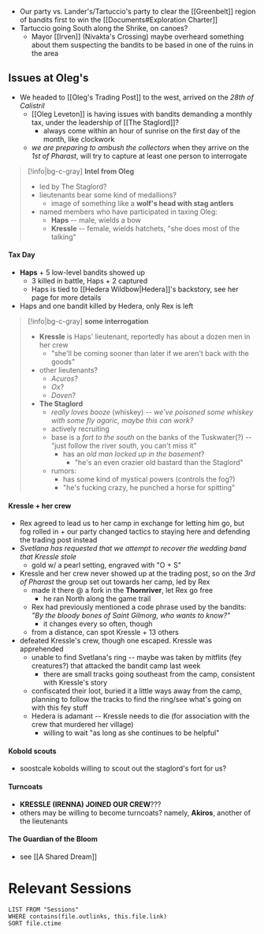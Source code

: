 - Our party vs. Lander's/Tartuccio's party to clear the [[Greenbelt]] region of bandits first to win the [[Documents#Exploration Charter]]
- Tartuccio going South along the Shrike, on canoes?
	- Mayor [[Irven]] (Nivakta's Crossing) maybe overheard something about them suspecting the bandits to be based in one of the ruins in the area

## Issues at Oleg's
- We headed to [[Oleg's Trading Post]] to the west, arrived on the *28th of Calistril*
	- [[Oleg Leveton]] is having issues with bandits demanding a monthly tax, under the leadership of [[The Staglord]]?
		- always come within an hour of sunrise on the first day of the month, like clockwork
	- *we are preparing to ambush the collectors* when they arrive on the *1st of Pharast*, will try to capture at least one person to interrogate

>[!info|bg-c-gray] **Intel from Oleg**
> - led by The Staglord?
> - lieutenants bear some kind of medallions?
> 	- image of something like a **wolf's head with stag antlers**
> - named members who have participated in taxing Oleg:
> 	- **Haps** -- male, wields a bow
> 	- **Kressle** -- female, wields hatchets, "she does most of the talking"

#### Tax Day
- **Haps** + 5 low-level bandits showed up
	- 3 killed in battle, Haps + 2 captured
	- Haps is tied to [[Hedera Wildbow|Hedera]]'s backstory, see her page for more details
- Haps and one bandit killed by Hedera, only Rex is left

>[!info|bg-c-gray] **some interrogation**
>- **Kressle** is Haps' lieutenant, reportedly has about a dozen men in her crew
>	- "she'll be coming sooner than later if we aren't back with the goods"
>- other lieutenants?
>	- *Acuros*?
>	- *Ox*?
>	- *Doven*?
>- **The Staglord**
>	- *really loves booze* (whiskey) -- *we've poisoned some whiskey with some fly agaric, maybe this can work?*
>	- actively recruiting
>	- base is a *fort to the south* on the banks of the Tuskwater(?) -- "just follow the river south, you can't miss it"
>		- has an *old man locked up in the basement*?
>			- "he's an even crazier old bastard than the Staglord"
>	- rumors:
>		- has some kind of mystical powers (controls the fog?)
>		- "he's fucking crazy, he punched a horse for spitting"

#### Kressle + her crew
- Rex agreed to lead us to her camp in exchange for letting him go, but fog rolled in + our party changed tactics to staying here and defending the trading post instead
- *Svetlana has requested that we attempt to recover the wedding band that Kressle stole*
	- gold w/ a pearl setting, engraved with "O + S"
- Kressle and her crew never showed up at the trading post, so on the *3rd of Pharast* the group set out towards her camp, led by Rex
	- made it there @ a fork in the **Thornriver**, let Rex go free
		- he ran North along the game trail
	- Rex had previously mentioned a code phrase used by the bandits: *"By the bloody bones of Saint Gilmorg, who wants to know?"*
		- it changes every so often, though
	- from a distance, can spot Kressle + 13 others
- defeated Kressle's crew, though one escaped. Kressle was apprehended
	- unable to find Svetlana's ring -- maybe was taken by mitflits (fey creatures?) that attacked the bandit camp last week
		- there are small tracks going southeast from the camp, consistent with Kressle's story
	- confiscated their loot, buried it a little ways away from the camp, planning to follow the tracks to find the ring/see what's going on with this fey stuff
	- Hedera is adamant -- Kressle needs to die (for association with the crew that murdered her village)
		- willing to wait "as long as she continues to be helpful"

#### Kobold scouts
- soostcale kobolds willing to scout out the staglord's fort for us?

#### Turncoats
- **KRESSLE (IRENNA) JOINED OUR CREW**???
- others may be willing to become turncoats? namely, **Akiros**, another of the lieutenants

#### The Guardian of the Bloom
- see [[A Shared Dream]]

# Relevant Sessions
```dataview
LIST FROM "Sessions"
WHERE contains(file.outlinks, this.file.link)
SORT file.ctime
```